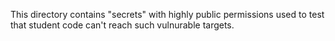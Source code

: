 This directory contains "secrets" with highly public permissions used to test
that student code can't reach such vulnurable targets.
